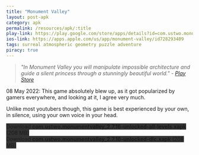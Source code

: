 ```yaml
---
title: "Monument Valley"
layout: post-apk
category: apk
permalink: /resources/apk/:title
play-link: https://play.google.com/store/apps/details?id=com.ustwo.monumentvalley
ios-link: https://apps.apple.com/us/app/monument-valley/id728293409
tags: surreal atmospheric geometry puzzle adventure
piracy: true
---
```


> _"In Monument Valley you will manipulate impossible architecture and guide a silent princess through a stunningly beautiful world." - <a href="https://play.google.com/store/apps/details?id=com.ustwo.monumentvalley" target="_blank">Play Store</a>_

<span class="timestamp">08 May 2022:</span> This game absolutely blew up, as it got popularized by gamers everywhere, and looking at it, I agree very much. 

Unlike most youtubers though, this game is best experienced by your own, in silence, using your own voice in your head.

<div class="text-center">
    <a class="btn btn-dark btn-block w-100" onclick='apk("com.ustwo.monumentvalley_2.7.16-unlocked-all-levels.xapk")' style="text-decoration: none; background-color: #333;"> Download <b>com.ustwo.monumentvalley_2.7.16-unlocked-all-levels.xapk</b> (208 MB)</a><br>
    <a class="btn btn-dark btn-block w-100" onclick='apk("com.ustwo.monumentvalley_2.7.16-unlocked-dlc.xapk")' style="text-decoration: none; background-color: #333;"> Download <b>com.ustwo.monumentvalley_2.7.16-unlocked-dlc.xapk</b> (208 MB)</a>
</div>
